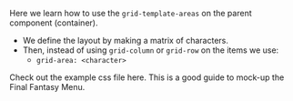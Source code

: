 Here we learn how to use the `grid-template-areas` on the parent component (container).
  - We define the layout by making a matrix of characters.
  - Then, instead of using `grid-column` or `grid-row` on the items we use:
    - `grid-area: <character>`

Check out the example css file here. This is a good guide to mock-up the Final Fantasy Menu.